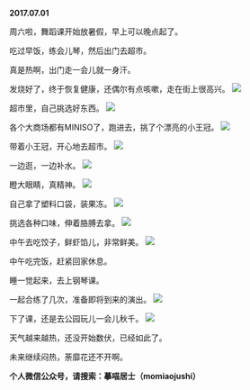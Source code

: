 
          
**2017.07.01**

周六啦，舞蹈课开始放暑假，早上可以晚点起了。

吃过早饭，练会儿琴，然后出门去超市。

真是热啊，出门走一会儿就一身汗。

发烧好了，终于恢复健康，还偶尔有点咳嗽，走在街上很高兴。
![](https://mmbiz.qlogo.cn/mmbiz_jpg/uDI3FLln00aBwdURJHzKz55BZzXENfFEqDgOJMQdoiasEgaydhUqa97zsXeBshApD2R3mPlY0w9nW0qtAUoab8A/0?wx_fmt=jpeg)


超市里，自己挑选好东西。
![](https://mmbiz.qlogo.cn/mmbiz_jpg/uDI3FLln00aBwdURJHzKz55BZzXENfFEElEJDtvRTxibiaThEslMtxBfdia80bxydnFsyC39qoS168sUxANeFkczg/0?wx_fmt=jpeg)


各个大商场都有MINISO了，跑进去，挑了个漂亮的小王冠。
![](https://mmbiz.qlogo.cn/mmbiz_jpg/uDI3FLln00aBwdURJHzKz55BZzXENfFEWCnicZFy0sq911mrxECxcauuKDMJ7gboiaZazrMx7bjntUKs9HvuePEA/0?wx_fmt=jpeg)


带着小王冠，开心地去超市。
![](https://mmbiz.qlogo.cn/mmbiz_jpg/uDI3FLln00aBwdURJHzKz55BZzXENfFEhDlJNxLld6ErEpNBj6Ryds7PVSL7nmibmdjgVPKpicsQIXrMgDiaHEHiag/0?wx_fmt=jpeg)


一边逛，一边补水。
![](https://mmbiz.qlogo.cn/mmbiz_jpg/uDI3FLln00aBwdURJHzKz55BZzXENfFE4BNPHeMNWFicOFdj8JIvceFzhAR33AiaIT1ndwibScyp2YVJS95xLelicQ/0?wx_fmt=jpeg)


瞪大眼睛，真精神。
![](https://mmbiz.qlogo.cn/mmbiz_jpg/uDI3FLln00aBwdURJHzKz55BZzXENfFEibfXCNzes2kicibhTHPdI9KsloBcRW7bTgZnC2JDC2uJzrfIXccuh5atg/0?wx_fmt=jpeg)


自己拿了塑料口袋，装果冻。
![](https://mmbiz.qlogo.cn/mmbiz_jpg/uDI3FLln00aBwdURJHzKz55BZzXENfFErcDibD1N2yXDBNSQ9cRvDMIRLDwM2Pgk14q7BKCI0szGCGUxBnTK5jw/0?wx_fmt=jpeg)


挑选各种口味，伸着胳膊去拿。
![](https://mmbiz.qlogo.cn/mmbiz_jpg/uDI3FLln00aBwdURJHzKz55BZzXENfFEnCHlss9RwbydcRicTlibaj0KvOcaicBKlJobuCgakPtV5usmbpnzZepyg/0?wx_fmt=jpeg)


中午去吃饺子，鲜虾馅儿，非常鲜美。
![](https://mmbiz.qlogo.cn/mmbiz_jpg/uDI3FLln00aBwdURJHzKz55BZzXENfFEPVhlRpmIyEYzqpE1Q5D3JBeiazN54qseVtQfwdLwqDKw9L27cibqadpA/0?wx_fmt=jpeg)


中午吃完饭，赶紧回家休息。

睡一觉起来，去上钢琴课。

一起合练了几次，准备即将到来的演出。
![](https://mmbiz.qlogo.cn/mmbiz_jpg/uDI3FLln00aBwdURJHzKz55BZzXENfFElWD5LwDOEgWCz5VqXGLnCAVgqTicPLZy2qPMm64mRlmJ4KyKz0RbicSg/0?wx_fmt=jpeg)


下了课，还是去公园玩儿一会儿秋千。
![](https://mmbiz.qlogo.cn/mmbiz_jpg/uDI3FLln00aBwdURJHzKz55BZzXENfFE1Tk1NOJ3Ik0mWeSiaBC7wGk7iaJMgrgyicJlxfqkCoFR9j1niap7tJsv3g/0?wx_fmt=jpeg)


天气越来越热，还没开始数伏，已经如此了。

未来继续闷热，荼靡花还不开啊。


**个人微信公众号，请搜索：摹喵居士（momiaojushi）**

        